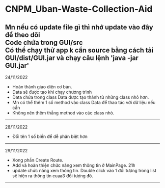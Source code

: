 # CNPM_Uban-Waste-Collection-Aid
Mn nếu có update file gì thì nhớ update vào đây để theo dõi
<br/> Code chứa trong GUI/src
</br> Có thể chạy thử app k cần source bằng cách tải GUI/dist/GUI.jar và chạy câu lệnh 'java -jar GUI.jar'
------------------------------------------------------------
24/11/2022
- Hoàn thành giao diện cơ bản.
- Data sẽ được tạo khi chạy chương trình
- Data chứa trong class Data được tạo thành từ những class nhỏ hơn.
- Mn có thể thêm 1 số method vào class Data để thao tác với dữ liệu nếu cần
- Không nên thêm thẳng method vào các class nhỏ.
------------------------------------------------------------
28/11/2022
- Đổi tên 1 số biến để dễ phân biệt hơn
--------------------------------------------------------------
29/11/2022
- Xong phần Create Route.
- Add và hoàn thiện chức năng xem thông tin ở MainPage.
21h
- update chức năng xem thông tin. Double click vào 1 đối tượng trong list sẽ hiện ra thông tin cuaa3 đối tượng đó.
------------------------------------------------------
